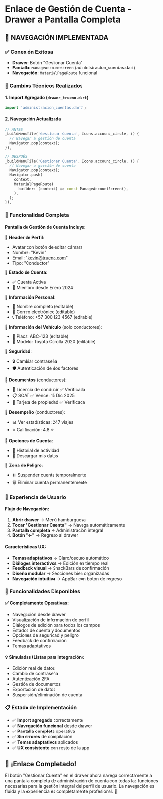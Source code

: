 # Enlace de Gestión de Cuenta - Drawer a Pantalla Completa

## 🎯 **NAVEGACIÓN IMPLEMENTADA**

### ✅ **Conexión Exitosa**
- **Drawer**: Botón "Gestionar Cuenta" 
- **Pantalla**: `ManageAccountScreen` (administracion_cuentas.dart)
- **Navegación**: `MaterialPageRoute` funcional

### 🔧 **Cambios Técnicos Realizados**

#### **1. Import Agregado** (`drawer_trueno.dart`)
```dart
import 'administracion_cuentas.dart';
```

#### **2. Navegación Actualizada**
```dart
// ANTES
_buildMenuTile('Gestionar Cuenta', Icons.account_circle, () {
  // Navegar a gestión de cuenta
  Navigator.pop(context);
}),

// DESPUÉS  
_buildMenuTile('Gestionar Cuenta', Icons.account_circle, () {
  // Navegar a gestión de cuenta
  Navigator.pop(context);
  Navigator.push(
    context,
    MaterialPageRoute(
      builder: (context) => const ManageAccountScreen(),
    ),
  );
}),
```

### 📱 **Funcionalidad Completa**

#### **Pantalla de Gestión de Cuenta Incluye**:

**🔹 Header de Perfil**:
- Avatar con botón de editar cámara
- Nombre: "Kevin"
- Email: "kevin@trueno.com" 
- Tipo: "Conductor"

**🔹 Estado de Cuenta**:
- ✅ Cuenta Activa
- 📅 Miembro desde Enero 2024

**🔹 Información Personal**:
- 👤 Nombre completo (editable)
- 📧 Correo electrónico (editable) 
- 📞 Teléfono: +57 300 123 4567 (editable)

**🔹 Información del Vehículo** (solo conductores):
- 🚗 Placa: ABC-123 (editable)
- 🚙 Modelo: Toyota Corolla 2020 (editable)

**🔹 Seguridad**:
- 🔒 Cambiar contraseña
- 🛡️ Autenticación de dos factores

**🔹 Documentos** (conductores):
- 📄 Licencia de conducir ✅ Verificada
- 📋 SOAT ✅ Vence: 15 Dic 2025  
- 📜 Tarjeta de propiedad ✅ Verificada

**🔹 Desempeño** (conductores):
- 📊 Ver estadísticas: 247 viajes
- ⭐ Calificación: 4.8 ⭐

**🔹 Opciones de Cuenta**:
- 📜 Historial de actividad
- 💾 Descargar mis datos

**🔹 Zona de Peligro**:
- ⏸️ Suspender cuenta temporalmente
- 🗑️ Eliminar cuenta permanentemente

### 🎨 **Experiencia de Usuario**

#### **Flujo de Navegación**:
1. **Abrir drawer** → Menú hamburguesa
2. **Tocar "Gestionar Cuenta"** → Navega automáticamente  
3. **Pantalla completa** → Administración integral
4. **Botón "←"** → Regreso al drawer

#### **Características UX**:
- **Temas adaptativos** → Claro/oscuro automático
- **Diálogos interactivos** → Edición en tiempo real
- **Feedback visual** → SnackBars de confirmación  
- **Diseño modular** → Secciones bien organizadas
- **Navegación intuitiva** → AppBar con botón de regreso

### 🚀 **Funcionalidades Disponibles**

#### **✅ Completamente Operativas**:
- Navegación desde drawer
- Visualización de información de perfil
- Diálogos de edición para todos los campos
- Estados de cuenta y documentos
- Opciones de seguridad y peligro
- Feedback de confirmación
- Temas adaptativos

#### **💡 Simuladas (Listas para Integración)**:
- Edición real de datos
- Cambio de contraseña  
- Autenticación 2FA
- Gestión de documentos
- Exportación de datos
- Suspensión/eliminación de cuenta

### 📋 **Estado de Implementación**

- ✅ **Import agregado** correctamente
- ✅ **Navegación funcional** desde drawer
- ✅ **Pantalla completa** operativa
- ✅ **Sin errores** de compilación
- ✅ **Temas adaptativos** aplicados
- ✅ **UX consistente** con resto de la app

## 🎉 **¡Enlace Completado!**

El botón "Gestionar Cuenta" en el drawer ahora navega correctamente a una pantalla completa de administración de cuenta con todas las funciones necesarias para la gestión integral del perfil de usuario. La navegación es fluida y la experiencia es completamente profesional. 🚀
